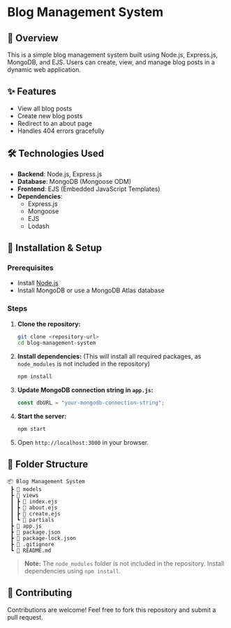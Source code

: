 # Blog Management System


## 📌 Overview
This is a simple blog management system built using Node.js, Express.js, MongoDB, and EJS. Users can create, view, and manage blog posts in a dynamic web application.

## ✨ Features
- View all blog posts
- Create new blog posts
- Redirect to an about page
- Handles 404 errors gracefully

## 🛠️ Technologies Used
- **Backend**: Node.js, Express.js
- **Database**: MongoDB (Mongoose ODM)
- **Frontend**: EJS (Embedded JavaScript Templates)
- **Dependencies**:
  - Express.js
  - Mongoose
  - EJS
  - Lodash

## 🚀 Installation & Setup
### Prerequisites
- Install [Node.js](https://nodejs.org/)
- Install MongoDB or use a MongoDB Atlas database

### Steps
1. **Clone the repository:**
   ```sh
   git clone <repository-url>
   cd blog-management-system
   ```
2. **Install dependencies:** (This will install all required packages, as `node_modules` is not included in the repository)
   ```sh
   npm install
   ```
3. **Update MongoDB connection string in `app.js`:**
   ```js
   const dbURL = "your-mongodb-connection-string";
   ```
4. **Start the server:**
   ```sh
   npm start
   ```
5. Open `http://localhost:3000` in your browser.

## 📁 Folder Structure
```
📦 Blog Management System
 ┣ 📂 models
 ┣ 📂 views
 ┃ ┣ 📜 index.ejs
 ┃ ┣ 📜 about.ejs
 ┃ ┣ 📜 create.ejs
 ┃ ┗ 📂 partials
 ┣ 📜 app.js
 ┣ 📜 package.json
 ┣ 📜 package-lock.json
 ┣ 📜 .gitignore
 ┗ 📜 README.md
```

> **Note:** The `node_modules` folder is not included in the repository. Install dependencies using `npm install`.

## 🤝 Contributing
Contributions are welcome! Feel free to fork this repository and submit a pull request.
